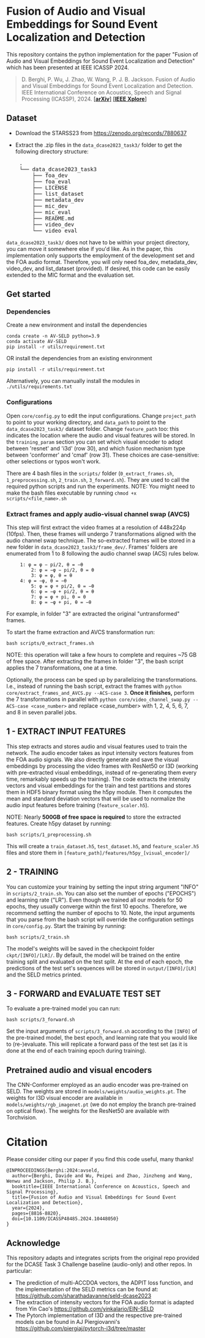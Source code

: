 # Fusion of Audio and Visual Embeddings for Sound Event Localization and Detection


This repository contains the python implementation for the paper "Fusion of Audio and Visual Embeddings for Sound Event Localization and Detection" which has been presented at IEEE ICASSP 2024.
> D. Berghi, P. Wu, J. Zhao, W. Wang, P. J. B. Jackson. Fusion of Audio and Visual Embeddings for Sound Event Localization and Detection. IEEE International Conference on Acoustics, Speech and Signal Processing (ICASSP), 2024. [[**arXiv**]](https://arxiv.org/abs/2312.09034) [[**IEEE Xplore**]](https://ieeexplore.ieee.org/abstract/document/10448050)



## Dataset

- Download the STARSS23 from https://zenodo.org/records/7880637 

- Extract the .zip files in the `data_dcase2023_task3/` folder to get the following directory structure:

<pre>
	.
	└── data_dcase2023_task3
	    ├── foa_dev
	    ├── foa_eval
	    ├── LICENSE
	    ├── list_dataset
	    ├── metadata_dev
	    ├── mic_dev
	    ├── mic_eval
	    ├── README.md
	    ├── video_dev
	    └── video_eval
</pre>

`data_dcase2023_task3/` does not have to be within your project directory, you can move it somewhere else if you'd like. 
As in the paper, this implementation only supports the employment of the development set and the FOA audio format. Therefore, you will only need foa_dev, metadata_dev, video_dev, and list_dataset (provided). If desired, this code can be easily extended to the MIC format and the evaluation set. 


## Get started

### Dependencies

Create a new environment and install the dependencies
```
conda create -n AV-SELD python=3.9
conda activate AV-SELD
pip install -r utils/requirement.txt
```

OR install the dependencies from an existing environment
```
pip install -r utils/requirement.txt
```
Alternatively, you can manually install the modules in `./utils/requirements.txt`

### Configurations

Open `core/config.py` to edit the input configurations. Change `project_path` to point to your working directory, and `data_path` to point to the `data_dcase2023_task3/` dataset folder. Change `feature_path` too: this indicates the location where the audio and visual features will be stored. 
In the `training_param` section you can set which visual encoder to adopt between 'resnet' and 'i3d' (row 30), and which fusion mechanism type between 'conformer' and 'cmaf' (row 31). These choices are case-sensitive: other selections or typos won't work.

There are 4 bash files in the `scripts/` folder (`0_extract_frames.sh`, `1_preprocessing.sh`, `2_train.sh`, `3_forward.sh`). They are used to call the required python scripts and run the experiments.
NOTE: You might need to make the bash files executable by running `chmod +x scripts/<file_name>.sh`

### Extract frames and apply audio-visual channel swap (AVCS)

This step will first extract the video frames at a resolution of 448x224p (10fps). Then, these frames will undergo 7 transformations aligned with the audio channel swap technique. The so-extracted frames will be stored in a new folder in `data_dcase2023_task3/frame_dev/`. Frames' folders are enumerated from 1 to 8 following the audio channel swap (ACS) rules below.
```
	 1:	φ = φ − pi/2, θ = −θ
         2:	φ = −φ − pi/2, θ = θ
         3:	φ = φ, θ = θ
	 4:	φ = −φ, θ = −θ
         5:	φ = φ + pi/2, θ = −θ
         6:	φ = −φ + pi/2, θ = θ
         7:	φ = φ + pi, θ = θ
         8:	φ = −φ + pi, θ = −θ
```
For example, in folder "3" are extracted the original "untransformed" frames.

To start the frame extraction and AVCS transformation run:

	bash scripts/0_extract_frames.sh

NOTE: this operation will take a few hours to complete and requires ~75 GB of free space. After extracting the frames in folder "3", the bash script applies the 7 transformations, one at a time. 

Optionally, the process can be sped up by parallelizing the transformations. I.e., instead of running the bash script, extract the frames with `python core/extract_frames_and_AVCS.py --ACS-case 3`. **Once it finishes,** perform the 7 transformations in parallel with `python core/video_channel_swap.py --ACS-case <case_number>` and replace <case_number> with 1, 2, 4, 5, 6, 7, and 8 in seven parallel jobs. 


## 1 - EXTRACT INPUT FEATURES 

This step extracts and stores audio and visual features used to train the network.
The audio encoder takes as input intensity vectors features from the FOA audio signals. We also directly generate and save the visual embeddings by processing the video frames with ResNet50 or I3D (working with pre-extracted visual embeddings, instead of re-generating them every time, remarkably speeds up the training). 
The code extracts the intensity vectors and visual embeddings for the train and test partitions and stores them in HDF5 binary format using the h5py module. 
Then it computes the mean and standard deviation vectors that will be used to normalize the audio input features before training (`feature_scaler.h5`).

NOTE: Nearly **500GB of free space is required** to store the extracted features. 
Create h5py dataset by running:
 
	bash scripts/1_preprocessing.sh

This will create a `train_dataset.h5`, `test_dataset.h5`, and `feature_scaler.h5` files and store them in `[feature_path]/features/h5py_[visual_encoder]/`


## 2 - TRAINING

You can customize your training by setting the input string argument "INFO" in `scripts/2_train.sh`. You can also set the number of epochs ("EPOCHS") and learning rate ("LR"). Even though we trained all our models for 50 epochs, they usually converge within the first 10 epochs. Therefore, we recommend setting the number of epochs to 10. Note, the input arguments that you parse from the bash script will override the configuration settings in `core/config.py`.
Start the training by running:

	bash scripts/2_train.sh

The model's weights will be saved in the checkpoint folder `ckpt/[INFO]/[LR]/`.
By default, the model will be trained on the entire training split and evaluated on the test split. At the end of each epoch, the predictions of the test set's sequences will be stored in `output/[INFO]/[LR]` and the SELD metrics printed.


## 3 - FORWARD and EVALUATE TEST SET

To evaluate a pre-trained model you can run:

	bash scripts/3_forward.sh

Set the input arguments of `scripts/3_forward.sh` according to the `[INFO]` of the pre-trained model, the best epoch, and learning rate that you would like to (re-)evaluate. 
This will replicate a forward pass of the test set (as it is done at the end of each training epoch during training).


## Pretrained audio and visual encoders

The CNN-Conformer employed as an audio encoder was pre-trained on SELD. The weights are stored in `models/weights/audio_weights.pt`. The weights for I3D visual encoder are available in `models/weights/rgb_imagenet.pt` (we do not employ the branch pre-trained on optical flow). The weights for the ResNet50 are available with Torchvision.


# Citation

Please consider citing our paper if you find this code useful, many thanks!

```
@INPROCEEDINGS{Berghi:2024:avseld,
  author={Berghi, Davide and Wu, Peipei and Zhao, Jinzheng and Wang, Wenwu and Jackson, Philip J. B.},
  booktitle={IEEE International Conference on Acoustics, Speech and Signal Processing}, 
  title={Fusion of Audio and Visual Embeddings for Sound Event Localization and Detection}, 
  year={2024},
  pages={8816-8820},
  doi={10.1109/ICASSP48485.2024.10448050}
}
```

## Acknowledge

This repository adapts and integrates scripts from the original repo provided for the DCASE Task 3 Challenge baseline (audio-only) and other repos. In particular:

* The prediction of multi-ACCDOA vectors, the ADPIT loss function, and the implementation of the SELD metrics can be found at: https://github.com/sharathadavanne/seld-dcase2023 
* The extraction of intensity vectors for the FOA audio format is adapted from Yin Cao's https://github.com/yinkalario/EIN-SELD
* The Pytorch implementation of I3D and the respective pre-trained models can be found in AJ Piergiovanni's https://github.com/piergiaj/pytorch-i3d/tree/master

